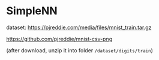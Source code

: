 # SimpleNN

dataset: https://pjreddie.com/media/files/mnist_train.tar.gz

https://github.com/pjreddie/mnist-csv-png

(after download, unzip it into folder `/dataset/digits/train`)
